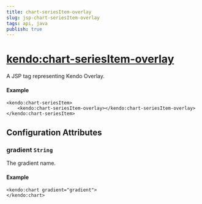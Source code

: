 ```yaml
---
title: chart-seriesItem-overlay
slug: jsp-chart-seriesItem-overlay
tags: api, java
publish: true
---
```


# <kendo:chart-seriesItem-overlay>
A JSP tag representing Kendo Overlay.

#### Example
    <kendo:chart-seriesItem>
        <kendo:chart-seriesItem-overlay></kendo:chart-seriesItem-overlay>
    </kendo:chart-seriesItem>


## Configuration Attributes


### gradient `String`

The gradient name.

#### Example
    <kendo:chart gradient="gradient">
    </kendo:chart>


